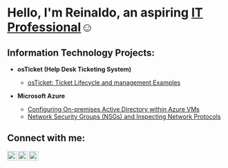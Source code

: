 <h1>Hello, I'm Reinaldo, an aspiring <a href="https://www.linkedin.com/in/reinaldo-vela-70651a265/">IT Professional</a>☺</h1>

<h2> Information Technology Projects:</h2>

- <b>osTicket (Help Desk Ticketing System)</b>
  
  - [osTicket: Ticket Lifecycle and management Examples](https://github.com/joshmadakorcc/osticket-TicketLifeCycleManangement)
- <b>Microsoft Azure</b>
  - [Configuring On-premises Active Directory within Azure VMs](https://github.com/joshmadakorcc/configure-ad)
  - [Network Security Groups (NSGs) and Inspecting Network Protocols](https://github.com/joshmadakorcc/azure-network-protocols)

<h2>Connect with me:</h2>

[<img align="left" alt="Josh | Twitter" width="22px" src="https://cdn.jsdelivr.net/npm/simple-icons@v3/icons/twitter.svg" />][twitter]
[<img align="left" alt="Josh | LinkedIn" width="22px" src="https://cdn.jsdelivr.net/npm/simple-icons@v3/icons/linkedin.svg" />][linkedin]
[<img align="left" alt="Josh | Instagram" width="22px" src="https://cdn.jsdelivr.net/npm/simple-icons@v3/icons/instagram.svg" />][instagram]

[twitter]: https://twitter.com/Josh
[instagram]: https://www.instagram.com/Josh
[linkedin]: https://linkedin.com/in/Josh
